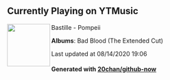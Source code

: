 ## Currently Playing on YTMusic

[<img align="left" width="100" src="https://lh3.googleusercontent.com/0jfI1XCkrIYVTtiwMImpwEnePZ2X_BHHI6Oq8tnt1WWpsCNglsVCK_tbXsI6181_gZh61MRQkzOTtS3p">](https://music.youtube.com/channel/UCw81Qqzprmu2NKgRpZHiPrg)

Bastille - Pompeii

**Albums**: Bad Blood (The Extended Cut)

Last updated at 08/14/2020 19:06

#### Generated with [20chan/github-now](https://github.com/20chan/github-now)


<!--
**20chan/20chan** is a ✨ _special_ ✨ repository because its `README.md` (this file) appears on your GitHub profile.

Here are some ideas to get you started:

- 🔭 I’m currently working on ...
- 🌱 I’m currently learning ...
- 👯 I’m looking to collaborate on ...
- 🤔 I’m looking for help with ...
- 💬 Ask me about ...
- 📫 How to reach me: ...
- 😄 Pronouns: ...
- ⚡ Fun fact: ...
-->
